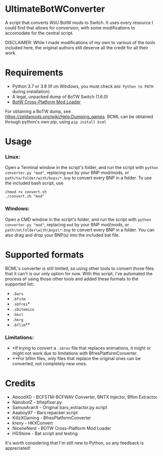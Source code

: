 # UltimateBotWConverter
A script that converts WiiU BotW mods to Switch. It uses every resource I could find that allows for conversion, with some modifications to accomodate for the central script. 

DISCLAIMER: While I made modifications of my own to various of the tools included here, the original authors still deserve all the credit for all their work.

# Requirements
- Python 3.7 or 3.8 (If on Windows, you must check `Add Python to PATH` during installation)
- A legal, unpacked dump of BoTW Switch (1.6.0)
- [BotW Cross-Platform Mod Loader](https://github.com/NiceneNerd/BCML)

For obtaining a BoTW dump, see https://zeldamods.org/wiki/Help:Dumping_games. BCML can be obtained through python's own pip, using `pip install bcml`

# Usage
### Linux:
Open a Terminal window in the script's folder, and run the script with `python converter.py "mod"`, replacing `mod` by your BNP mod/mods, or `path/to/folder/with/bnps/*.bnp` to convert every BNP in a folder.
To use the included bash script, use 
```
chmod +x convert.sh
./convert.sh "mod"
```
### Windows:
Open a CMD window in the script's folder, and run the script with `python converter.py "mod"`, replacing `mod` by your BNP mod/mods, or `path\to\folder\with\bnps\*.bnp` to convert every BNP in a folder. You can also drag and drop your BNP(s) into the included bat file.

# Supported formats
BCML's converter is still limited, so using other tools to convert those files that it can't is our only option for now. With this script, I've automated the process of using those other tools and added these formats to the supported list:
- `.bars`
- `.bfstm`
- `.sbfres`*
- `.sbitemico`
- `.hkcl`
- `.hkrg`
- `.bflim`**

### Limitations:
- \*If trying to convert a `.sbres` file that replaces animations, it might or might not work due to limitations with BfresPlatformConverter.
- \*\*For bflim files, only files that replace the original ones can be converted, not completely new ones.


# Credits 
- AboodXD - BCFSTM-BCFWAV Converter, BNTX Injector, Bflim Extractor
- NanobotZ - bfstpfixer.py
- SamusAranX - Original bars_extractor.py script
- Aaaboy97 - Bars repacker script
- KillzXGaming - BfresPlatformConverter
- kreny - HKXConvert
- NiceneNerd - BOTW Cross-Platform Mod Loader
- HGStone - Bat script and testing

It's worth considering that I'm still new to Python, so any feedback is appreciated!
